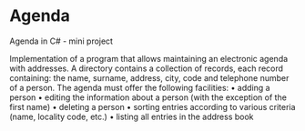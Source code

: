 # Agenda
Agenda in C# - mini project

Implementation of a program that allows maintaining an electronic agenda with
addresses. A directory contains a collection of records, each record containing:
the name, surname, address, city, code and telephone number of a person.
The agenda must offer the following facilities:
• adding a person
• editing the information about a person (with the exception of the first name)
• deleting a person
• sorting entries according to various criteria (name, locality code, etc.)
• listing all entries in the address book

